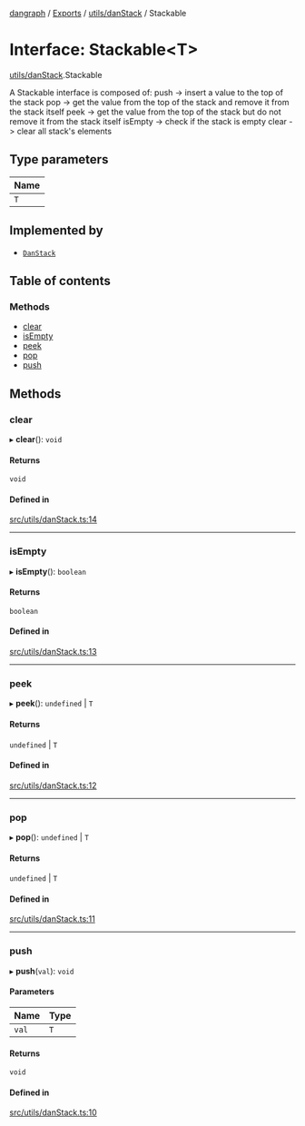 [dangraph](../README.md) / [Exports](../modules.md) / [utils/danStack](../modules/utils_danStack.md) / Stackable

# Interface: Stackable\<T\>

[utils/danStack](../modules/utils_danStack.md).Stackable

A Stackable interface is composed of:
push    -> insert a value to the top of the stack
pop     -> get the value from the top of the stack and remove it from the stack itself
peek    -> get the value from the top of the stack but do not remove it from the stack itself
isEmpty -> check if the stack is empty
clear   -> clear all stack's elements

## Type parameters

| Name |
| :------ |
| `T` |

## Implemented by

- [`DanStack`](../classes/utils_danStack.DanStack.md)

## Table of contents

### Methods

- [clear](utils_danStack.Stackable.md#clear)
- [isEmpty](utils_danStack.Stackable.md#isempty)
- [peek](utils_danStack.Stackable.md#peek)
- [pop](utils_danStack.Stackable.md#pop)
- [push](utils_danStack.Stackable.md#push)

## Methods

### clear

▸ **clear**(): `void`

#### Returns

`void`

#### Defined in

[src/utils/danStack.ts:14](https://github.com/evildead/DanGraph/blob/2bfd060/src/utils/danStack.ts#L14)

___

### isEmpty

▸ **isEmpty**(): `boolean`

#### Returns

`boolean`

#### Defined in

[src/utils/danStack.ts:13](https://github.com/evildead/DanGraph/blob/2bfd060/src/utils/danStack.ts#L13)

___

### peek

▸ **peek**(): `undefined` \| `T`

#### Returns

`undefined` \| `T`

#### Defined in

[src/utils/danStack.ts:12](https://github.com/evildead/DanGraph/blob/2bfd060/src/utils/danStack.ts#L12)

___

### pop

▸ **pop**(): `undefined` \| `T`

#### Returns

`undefined` \| `T`

#### Defined in

[src/utils/danStack.ts:11](https://github.com/evildead/DanGraph/blob/2bfd060/src/utils/danStack.ts#L11)

___

### push

▸ **push**(`val`): `void`

#### Parameters

| Name | Type |
| :------ | :------ |
| `val` | `T` |

#### Returns

`void`

#### Defined in

[src/utils/danStack.ts:10](https://github.com/evildead/DanGraph/blob/2bfd060/src/utils/danStack.ts#L10)

